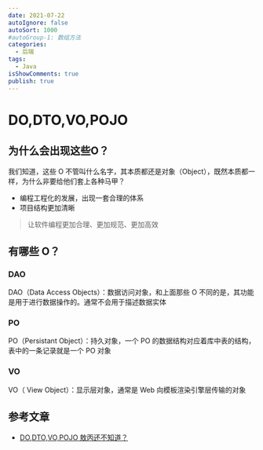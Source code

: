```yaml
---
date: 2021-07-22
autoIgnore: false
autoSort: 1000
#autoGroup-1: 数组方法
categories:
  - 后端
tags:
  - Java
isShowComments: true
publish: true
---
```


# DO,DTO,VO,POJO

## 为什么会出现这些O？

我们知道，这些 O 不管叫什么名字，其本质都还是对象（Object），既然本质都一样，为什么非要给他们套上各种马甲？

- 编程工程化的发展，出现一套合理的体系
- 项目结构更加清晰

> 让软件编程更加合理、更加规范、更加高效

## 有哪些 O？

### DAO

DAO（Data Access Objects）：数据访问对象，和上面那些 O 不同的是，其功能是用于进行数据操作的。通常不会用于描述数据实体

### PO

PO（Persistant Object）：持久对象，一个 PO 的数据结构对应着库中表的结构，表中的一条记录就是一个 PO 对象

### VO

VO（ View Object）：显示层对象，通常是 Web 向模板渲染引擎层传输的对象

## 参考文章

- [DO,DTO,VO,POJO 敖丙还不知道？](https://mp.weixin.qq.com/s/yUveVZ3QHxXMaxbm4ryHXQ)